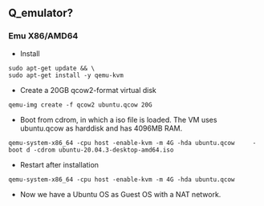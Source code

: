 ## Q_emulator?
### Emu X86/AMD64
* Install
```
sudo apt-get update && \
sudo apt-get install -y qemu-kvm
```
* Create a 20GB qcow2-format virtual disk
```
qemu-img create -f qcow2 ubuntu.qcow 20G
```
* Boot from cdrom, in which a iso file is loaded. The VM uses ubuntu.qcow as harddisk and has 4096MB RAM. 
```
qemu-system-x86_64 -cpu host -enable-kvm -m 4G -hda ubuntu.qcow     -boot d -cdrom ubuntu-20.04.3-desktop-amd64.iso
```
* Restart after installation
``` 
qemu-system-x86_64 -cpu host -enable-kvm -m 4G -hda ubuntu.qcow
```
* Now we have a Ubuntu OS as Guest OS with a NAT network.

